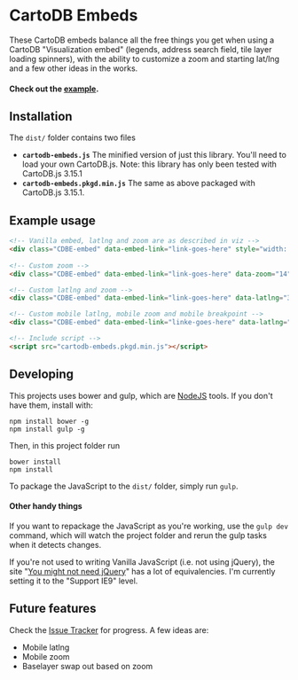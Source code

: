CartoDB Embeds
===

These CartoDB embeds balance all the free things you get when using a CartoDB "Visualization embed" (legends, address search field, tile layer loading spinners), with the ability to customize a zoom and starting lat/lng and a few other ideas in the works.

#### Check out the [example](http://mhkeller.github.io/cartodb-embeds/examples/index.html).

## Installation

The `dist/` folder contains two files

* **`cartodb-embeds.js`** The minified version of just this library. You'll need to load your own CartoDB.js. Note: this library has only been tested with CartoDB.js 3.15.1
* **`cartodb-embeds.pkgd.min.js`** The same as above packaged with CartoDB.js 3.15.1.

## Example usage

````html
<!-- Vanilla embed, latlng and zoom are as described in viz -->
<div class="CDBE-embed" data-embed-link="link-goes-here" style="width: 100%; height: 500px;"></div>
	
<!-- Custom zoom -->
<div class="CDBE-embed" data-embed-link="link-goes-here" data-zoom="14" style="width: 100%; height: 500px;"></div>

<!-- Custom latlng and zoom -->
<div class="CDBE-embed" data-embed-link="link-goes-here" data-latlng="33.9436333,-118.4906967" data-zoom="9" style="width: 100%; height: 500px;"></div>

<!-- Custom mobile latlng, mobile zoom and mobile breakpoint -->
<div class="CDBE-embed" data-embed-link="linke-goes-here" data-latlng="33.9436333,-118.4906967" data-zoom="9" data-mobile-zoom="3" data-mobile-latlng="33.8,-119" data-mobile-breakpoint="500px" style="width: 100%; height: 500px;"></div>

<!-- Include script -->
<script src="cartodb-embeds.pkgd.min.js"></script>

````

## Developing

This projects uses bower and gulp, which are [NodeJS](http://nodejs.org) tools. If you don't have them, install with:

````
npm install bower -g
npm install gulp -g
````

Then, in this project folder run

````
bower install
npm install
````

To package the JavaScript to the `dist/` folder, simply run `gulp`.

#### Other handy things

If you want to repackage the JavaScript as you're working, use the `gulp dev` command, which will watch the project folder and rerun the gulp tasks when it detects changes.

If you're not used to writing Vanilla JavaScript (i.e. not using jQuery), the site "[You might not need jQuery](http://youmightnotneedjquery.com/)" has a lot of equivalencies. I'm currently setting it to the "Support IE9" level.

## Future features

Check the [Issue Tracker](https://github.com/mhkeller/cartodb-embeds/issues) for progress. A few ideas are:

* Mobile latlng
* Mobile zoom
* Baselayer swap out based on zoom
